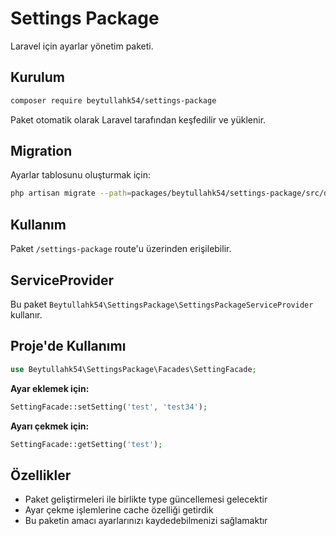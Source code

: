 # Settings Package

Laravel için ayarlar yönetim paketi.

## Kurulum

```bash
composer require beytullahk54/settings-package
```

Paket otomatik olarak Laravel tarafından keşfedilir ve yüklenir.

## Migration

Ayarlar tablosunu oluşturmak için:

```bash
php artisan migrate --path=packages/beytullahk54/settings-package/src/database/migrations
```

## Kullanım

Paket `/settings-package` route'u üzerinden erişilebilir.

## ServiceProvider

Bu paket `Beytullahk54\SettingsPackage\SettingsPackageServiceProvider` kullanır.

## Proje'de Kullanımı

```php
use Beytullahk54\SettingsPackage\Facades\SettingFacade;
```

**Ayar eklemek için:**
```php
SettingFacade::setSetting('test', 'test34');
```

**Ayarı çekmek için:**
```php
SettingFacade::getSetting('test');
```

## Özellikler

- Paket geliştirmeleri ile birlikte type güncellemesi gelecektir
- Ayar çekme işlemlerine cache özelliği getirdik
- Bu paketin amacı ayarlarınızı kaydedebilmenizi sağlamaktır